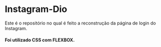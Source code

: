 # Instagram-Dio

Este é o repositório no qual é feito a reconstrução da página de login do Instagram.

<h4>Foi utilizado CSS com FLEXBOX.<h4>
